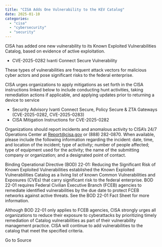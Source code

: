 ```yaml
---
title: "CISA Adds One Vulnerability to the KEV Catalog"
date: 2025-01-10
categories: 
  - "cisa"
  - "cybersecurity"
  - "security"
---
```


CISA has added one new vulnerability to its Known Exploited Vulnerabilities Catalog, based on evidence of active exploitation.

- CVE-2025-0282 Ivanti Connect Secure Vulnerability

These types of vulnerabilities are frequent attack vectors for malicious cyber actors and pose significant risks to the federal enterprise.

CISA urges organizations to apply mitigations as set forth in the CISA instructions linked below to include conducting hunt activities, taking remediation actions if applicable, and applying updates prior to returning a device to service

- Security Advisory Ivanti Connect Secure, Policy Secure & ZTA Gateways (CVE-2025-0282, CVE-2025-0283)
- CISA Mitigation Instructions for CVE-2025-0282 

Organizations should report incidents and anomalous activity to CISA’s 24/7 Operations Center at Report@cisa.gov or (888) 282-0870. When available, please include the following information regarding the incident: date, time, and location of the incident; type of activity; number of people affected; type of equipment used for the activity; the name of the submitting company or organization; and a designated point of contact.

Binding Operational Directive (BOD) 22-01: Reducing the Significant Risk of Known Exploited Vulnerabilities established the Known Exploited Vulnerabilities Catalog as a living list of known Common Vulnerabilities and Exposures (CVEs) that carry significant risk to the federal enterprise. BOD 22-01 requires Federal Civilian Executive Branch (FCEB) agencies to remediate identified vulnerabilities by the due date to protect FCEB networks against active threats. See the BOD 22-01 Fact Sheet for more information.

Although BOD 22-01 only applies to FCEB agencies, CISA strongly urges all organizations to reduce their exposure to cyberattacks by prioritizing timely remediation of Catalog vulnerabilities as part of their vulnerability management practice. CISA will continue to add vulnerabilities to the catalog that meet the specified criteria.

Go to Source
